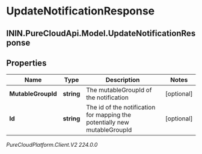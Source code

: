 # UpdateNotificationResponse

## ININ.PureCloudApi.Model.UpdateNotificationResponse

## Properties

|Name | Type | Description | Notes|
|------------ | ------------- | ------------- | -------------|
| **MutableGroupId** | **string** | The mutableGroupId of the notification | [optional] |
| **Id** | **string** | The id of the notification for mapping the potentially new mutableGroupId | [optional] |



_PureCloudPlatform.Client.V2 224.0.0_

